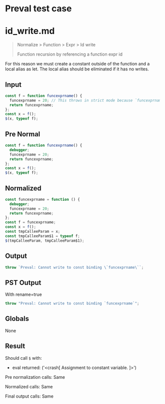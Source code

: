 # Preval test case

# id_write.md

> Normalize > Function > Expr > Id write
>
> Function recursion by referencing a function expr id

For this reason we must create a constant outside of the function and a local alias as let. The local alias should be eliminated if it has no writes.

## Input

`````js filename=intro
const f = function funcexprname() {
  funcexprname = 20; // This throws in strict mode because `funcexprname` is a constant.
  return funcexprname;
};
const x = f();
$(x, typeof f);
`````

## Pre Normal


`````js filename=intro
const f = function funcexprname() {
  debugger;
  funcexprname = 20;
  return funcexprname;
};
const x = f();
$(x, typeof f);
`````

## Normalized


`````js filename=intro
const funcexprname = function () {
  debugger;
  funcexprname = 20;
  return funcexprname;
};
const f = funcexprname;
const x = f();
const tmpCalleeParam = x;
const tmpCalleeParam$1 = typeof f;
$(tmpCalleeParam, tmpCalleeParam$1);
`````

## Output


`````js filename=intro
throw `Preval: Cannot write to const binding \`funcexprname\``;
`````

## PST Output

With rename=true

`````js filename=intro
throw "Preval: Cannot write to const binding `funcexprname`";
`````

## Globals

None

## Result

Should call `$` with:
 - eval returned: ('<crash[ Assignment to constant variable. ]>')

Pre normalization calls: Same

Normalized calls: Same

Final output calls: Same
